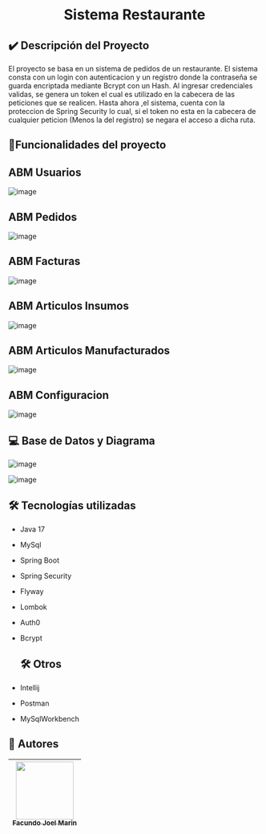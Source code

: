 <h1 align="center">Sistema Restaurante</h1>

<h2> ✔️ Descripción del Proyecto</h2>

El proyecto se basa en un sistema de pedidos de un restaurante. El sistema consta con un login con autenticacion y un registro donde la contraseña se guarda encriptada mediante Bcrypt con un Hash. Al ingresar credenciales validas, se genera un 
token el cual es utilizado en la cabecera de las peticiones que se realicen. Hasta ahora ,el sistema, cuenta con la proteccion de Spring Security lo cual, si el token no esta en la cabecera de cualquier peticion (Menos la del registro) se negara el acceso a dicha ruta. 

## :hammer:Funcionalidades del proyecto

## ABM Usuarios

![image](https://github.com/facundomarin9/Sistema-Restaurante/assets/97562173/3b73acca-b37f-400a-9387-10d1fa752249)

## ABM Pedidos

![image](https://github.com/facundomarin9/Sistema-Restaurante/assets/97562173/7c9b267e-d050-4268-b64f-ee3fe8541216)

## ABM Facturas

![image](https://github.com/facundomarin9/Sistema-Restaurante/assets/97562173/ff0b8f8b-d13c-4c90-9264-55f650a25dcf)

## ABM Articulos Insumos

![image](https://github.com/facundomarin9/Sistema-Restaurante/assets/97562173/29e14644-47ba-4729-91c4-b9fdc3c48efd)

## ABM Articulos Manufacturados

![image](https://github.com/facundomarin9/Sistema-Restaurante/assets/97562173/e78cc39f-9632-419d-a534-509051c4046e)

## ABM Configuracion

![image](https://github.com/facundomarin9/Sistema-Restaurante/assets/97562173/03ab3e58-3c32-4489-a36d-eaedfdb5a2ca)

## 💻 Base de Datos y Diagrama

![image](https://github.com/facundomarin9/Sistema-Restaurante/assets/97562173/5027b209-9325-4934-ad89-2814d292fb4f)

![image](https://github.com/facundomarin9/Sistema-Restaurante/assets/97562173/97cb4f07-b6a0-45ba-af63-0a295fe4fe55)

<h2>🛠️ Tecnologías utilizadas</h2>                          

- Java 17                                                  
- MySql                                                    
- Spring Boot                                              
- Spring Security                                          
- Flyway
- Lombok
- Auth0
- Bcrypt

  <h2>🛠️ Otros </h2>
- Intellij
- Postman
- MySqlWorkbench




## 🧔 Autores

| [<img src="https://avatars.githubusercontent.com/u/97562173?v=4" width=115><br><sub>Facundo Joel Marin</sub>](https://github.com/facundomarin9) |  
| :---: | 





